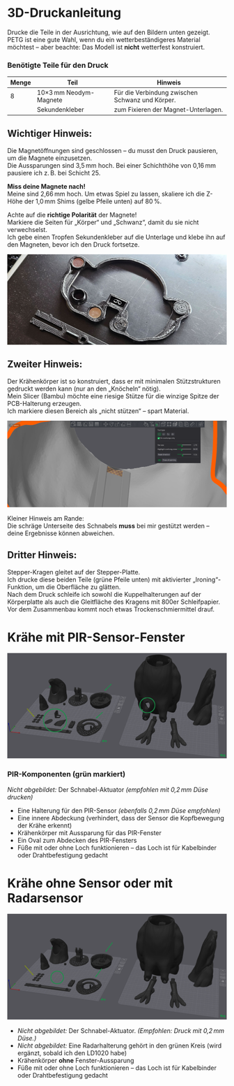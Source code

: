 # 3D-Druckanleitung #
Drucke die Teile in der Ausrichtung, wie auf den Bildern unten gezeigt.  
PETG ist eine gute Wahl, wenn du ein wetterbeständigeres Material möchtest – aber beachte: Das Modell ist **nicht** wetterfest konstruiert.

### Benötigte Teile für den Druck ###

| Menge | Teil                   | Hinweis                        |
|-----|------------------------|-----------------------------|
| 8   | 10×3 mm Neodym-Magnete | Für die Verbindung zwischen Schwanz und Körper. |
|     | Sekundenkleber       | zum Fixieren der Magnet-Unterlagen.        |




## Wichtiger Hinweis: ##
 
Die Magnetöffnungen sind geschlossen – du musst den Druck pausieren, um die Magnete einzusetzen.  
Die Aussparungen sind 3,5 mm hoch. Bei einer Schichthöhe von 0,16 mm pausiere ich z. B. bei Schicht 25.


**Miss deine Magnete nach!**  
Meine sind 2,66 mm hoch. Um etwas Spiel zu lassen, skaliere ich die Z-Höhe der 1,0 mm Shims (gelbe Pfeile unten) auf 80 %.

Achte auf die **richtige Polarität** der Magnete!  
Markiere die Seiten für „Körper“ und „Schwanz“, damit du sie nicht verwechselst.  
Ich gebe einen Tropfen Sekundenkleber auf die Unterlage und klebe ihn auf den Magneten, bevor ich den Druck fortsetze.


![Magnete eingesetzt, Unterlagen werden geklebt](images/AniCrow028.jpg)



## Zweiter Hinweis: ##
Der Krähenkörper ist so konstruiert, dass er mit minimalen Stützstrukturen gedruckt werden kann (nur an den „Knöcheln“ nötig).  
Mein Slicer (Bambu) möchte eine riesige Stütze für die winzige Spitze der PCB-Halterung erzeugen.  
Ich markiere diesen Bereich als „nicht stützen“ – spart Material.


![Hier ist kein gedruckter Support nötig](images/AniCrow029.png)

Kleiner Hinweis am Rande:  
Die schräge Unterseite des Schnabels **muss** bei mir gestützt werden – deine Ergebnisse können abweichen.


## Dritter Hinweis: ##
Stepper-Kragen gleitet auf der Stepper-Platte.  
Ich drucke diese beiden Teile (grüne Pfeile unten) mit aktivierter „Ironing“-Funktion, um die Oberfläche zu glätten.  
Nach dem Druck schleife ich sowohl die Kuppelhalterungen auf der Körperplatte als auch die Gleitfläche des Kragens mit 800er Schleifpapier.  
Vor dem Zusammenbau kommt noch etwas Trockenschmiermittel drauf.


# Krähe mit PIR-Sensor-Fenster  #
![PIR-Krähe STL-Dateien für den 3D-Druck](images/AniCrow026.png)

### PIR-Komponenten (grün markiert)  ###

*Nicht abgebildet:* Der Schnabel-Aktuator *(empfohlen mit 0,2 mm Düse drucken)*
* Eine Halterung für den PIR-Sensor *(ebenfalls 0,2 mm Düse empfohlen)*
* Eine innere Abdeckung (verhindert, dass der Sensor die Kopfbewegung der Krähe erkennt)
* Krähenkörper mit Aussparung für das PIR-Fenster
* Ein Oval zum Abdecken des PIR-Fensters
* Füße mit oder ohne Loch funktionieren – das Loch ist für Kabelbinder oder Drahtbefestigung gedacht


# Krähe ohne Sensor oder mit Radarsensor #
![Krähen-STLs für den 3D-Druck](images/AniCrow027.png)

* *Nicht abgebildet:* Der Schnabel-Aktuator. *(Empfohlen: Druck mit 0,2 mm Düse.)*
* *Nicht abgebildet:* Eine Radarhalterung gehört in den grünen Kreis (wird ergänzt, sobald ich den LD1020 habe)
* Krähenkörper **ohne** Fenster-Aussparung
* Füße mit oder ohne Loch funktionieren – das Loch ist für Kabelbinder oder Drahtbefestigung gedacht
